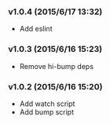 ### v1.0.4	(2015/6/17 13:32)
* Add eslint

### v1.0.3	(2015/6/16 15:23)
* Remove hi-bump deps

### v1.0.2	(2015/6/16 15:20)
* Add watch script
* Add bump script